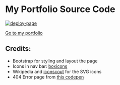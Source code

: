 # My Portfolio Source Code

[![deploy-page](https://github.com/DukeNgn/DukeNgn.github.io/workflows/Deploy-page/badge.svg?branch=master)](https://github.com/DukeNgn/DukeNgn.github.io/actions?query=branch%3Amaster)

[Go to my portfolio](https://www.ducnguyen.dev/)

## Credits:

- Bootstrap for styling and layout the page
- Icons in nav bar: [boxicons](https://boxicons.com/)
- Wikipedia and [iconscout](https://iconscout.com/) for the SVG icons
- 404 Error page from [this codepen](https://codepen.io/yexx/pen/XPZpoK)
